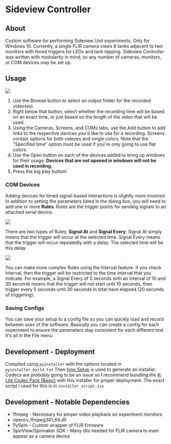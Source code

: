# Sideview Controller

## About
Custom software for performing Sideview Unit experiments.  Only for Windows 10.  Currently, a single FLIR camera views 8 tanks adjacent to two monitors with timed triggers for LEDs and tank tapping.  Sideview Controller was written with modularity in mind, so any number of cameras, monitors, or COM devices may be set up.

## Usage
![](https://github.com/SARL-Engineering/SideviewController/sv_screenshot.png)
1. Use the Browse button to select an output folder for the recorded video(es).
2. Right below that button, select whether the recording time will be based on an exact time, or just based on the length of the video that will be used.
3. Using the Cameras, Screens, and COMs tabs, use the Add button to add links to the respective devices you'd like to use for a recording.  Screens contain options for both videoes and single colors.  Note that the "Specified time" option must be used if you're only going to use flat colors.
4. Use the Open button on each of the devices added to bring up windows for their usage.  **Devices that are not opened in windows will not be used in recording.**
5. Press the big play button!

### COM Devices
Adding devices for timed signal-based interactions is slightly more involved.  In addition to setting the parameters listed in the dialog box, you will need to add one or more **Rules**.  Rules are the trigger points for sending signals to an attached serial device.  

![](https://github.com/SARL-Engineering/SideviewController/sv_screenshot2.png)

There are two types of Rules, **Signal At** and **Signal Every**.  Signal At simply means that the trigger will occur at the selected time.  Signal Every means that the trigger will occur repeatedly with a delay.  The selected time will be this delay.  

![](https://github.com/SARL-Engineering/SideviewController/sv_screenshot3.png)

You can make more complex Rules using the Interval feature.  If you check Interval, then the trigger will be restricted to the time interval that you indicate.  For example, a Signal Every of 5 seconds with an Interval of 10 and 30 seconds means that the trigger will not start until 10 seconds, then trigger every 5 seconds until 30 seconds in total have elapsed (20 seconds of triggering).

### Saving Configs
You can save your setup to a config file so you can quickly load and record between uses of the software.  Basically you can create a config for each experiment to ensure the parameters stay consistent for each different test.  It's all in the File menu.

## Development - Deployment
Compiled using `pyinstaller` with the options located in `pyinstaller_build.txt`  Then [Inno Setup](http://www.jrsoftware.org/isinfo.php) is used to generate an installer.  Codecs are *probably* going to be an issue so I recommend bundling the [K-Lite Codec Pack (Basic)](https://codecguide.com/download_kl.htm) with this installer for proper deployment.  The exact script I used for this is in `installer_script.iss`

## Development - Notable Dependencies
* ffmpeg - Necessary for proper video playback on experiment monitors
* opencv_ffmpeg341_64.dll
* PySpin - Custom wrapper of FLIR firmware
* SpinView/Spinnaker SDK - Many dlls needed for FLIR camera to even appear as a camera device